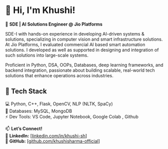 # 👋 Hi, I'm Khushi! 

🚀 **SDE | AI Solutions Engineer @ Jio Platforms**  

SDE-I with hands-on experience in developing AI-driven systems & solutions, specializing in computer vision and smart infrastructure solutions. At Jio Platforms, I evaluated commercial AI based smart automation solutions. I developed as well as supported in designing and integration of such solutions into large-scale systems.

Proficient in Python, DSA, OOPs, Databases, deep learning frameworks, and backend integration, passionate about building scalable, real-world tech solutions that enhance operations across industries.

## 🔧 **Tech Stack**
💻 Python, C++, Flask, OpenCV, NLP (NLTK, SpaCy)  
📂 Databases: MySQL, MongoDB  
⚡ Dev Tools: VS Code, Jupyter Notebook, Google Colab , Github

📫 **Let’s Connect!**  
📍 **LinkedIn:** [[linkedin.com/in/khushi-sh](https://www.linkedin.com/in/khushi-sh/)]  
📍 **GitHub:** [[github.com/khushisharma-official](https://github.com/khushisharma-official/)]
